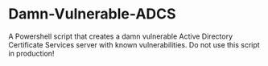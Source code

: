 # Damn-Vulnerable-ADCS
A Powershell script that creates a damn vulnerable Active Directory Certificate Services server with known vulnerabilities. Do not use this script in production!
